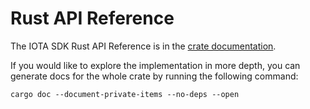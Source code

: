 # Rust API Reference

The IOTA SDK Rust API Reference is in the [crate documentation](https://docs.rs/iota-sdk/latest/iota_sdk/).

If you would like to explore the implementation in more depth, you can generate docs for the whole crate by running the
following command:

```shell
cargo doc --document-private-items --no-deps --open
```

